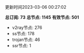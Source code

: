 更新时间2023-03-06 00:27:02

**总订阅: 73**
**总节点: 1145**
**有效节点: 501**
- v2ray节点: 276
- ss节点: 178
- trojan节点: 46
- ssr节点: 1
